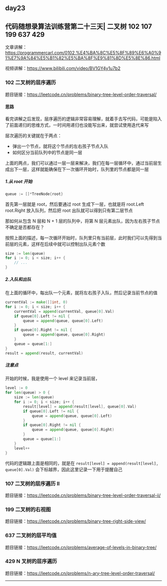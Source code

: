 ## day23

## 代码随想录算法训练营第二十三天| 二叉树 102 107 199 637 429

文章讲解：https://programmercarl.com/0102.%E4%BA%8C%E5%8F%89%E6%A0%91%E7%9A%84%E5%B1%82%E5%BA%8F%E9%81%8D%E5%8E%86.html

视频讲解：https://www.bilibili.com/video/BV1GY4y1u7b2

### 102 二叉树的层序遍历

题目链接：https://leetcode.cn/problems/binary-tree-level-order-traversal/

#### 思路
看完讲解之后发现，层序遍历的逻辑非常容易理解，就着手去写代码，可能是陷入了前面递归的思维方式，一时间用递归也没能写出来，就尝试使用迭代来写

层次遍历的关键就在于两点：

- 弹出一个节点，就将这个节点的左右孩子节点入队
- 如何区分当前队列中的节点是同一层

上面的两点，我们可以通过一层一层来解决，我们在每一层循环中，通过当前层生成出下一层，这样就能确保在下一次循环开始时，队列里的节点都是同一层

##### 1.从 root 开始
```go
queue := []*TreeNode{root}
```
首先第一层就是 root，然后要通过 root 生成下一层，也就是将 root.Left root.Right 放入队列，然后把 root 出队就可以得到只有第二层节点

那如何从包含 N 层和 N + 1 层的队列中，将第 N 层元素出队，因为左右孩子节点不确定是否都存在？

按照上面的描述，每一次循环开始时，队列里只有当前层，此时我们可以先得到当前层的元素，这样在后续中就可以控制出队元素个数
```go
size := len(queue)
for i := 0; i < size; i++ {
    // ...
}
```
##### 2.入队和出队
在上面的循环中，每出队一个元素，就将左右孩子入队，然后记录当前节点的值
```go
currentVal := make([]int, 0)
for i := 0; i < size; i++ {
    currentVal = append(currentVal, queue[0].Val)
    if queue[0].Left != nil {
        queue = append(queue, queue[0].Left)
    }
    if queue[0].Right != nil {
        queue = append(queue, queue[0].Right)
    }
    queue = queue[1:]
}
result = append(result, currentVal)
```

##### 注意点
开始的时候，我是使用一个 level 来记录当前层，
```go
level := 0 
for len(queue) > 0 {
    size := len(queue)
    for i := 0; i < size; i++ {
        result[level] = append(result[level], queue[0].Val)
        if queue[0].Left != nil {
            queue = append(queue, queue[0].Left)
        }
        if queue[0].Right != nil {
            queue = append(queue, queue[0].Right)
        }
        queue = queue[1:]
    }
    level++
}
```
代码的逻辑跟上面是相同的，就是在 `result[level] = append(result[level], queue[0].Val)` 会下标越界，因此这里记录一下用于提醒自己

### 107 二叉树的层序遍历 II

题目链接：https://leetcode.cn/problems/binary-tree-level-order-traversal-ii/

### 199 二叉树的右视图

题目链接：https://leetcode.cn/problems/binary-tree-right-side-view/

### 637 二叉树的层平均值

题目链接：https://leetcode.cn/problems/average-of-levels-in-binary-tree/

### 429 N 叉树的层序遍历

题目链接：https://leetcode.cn/problems/n-ary-tree-level-order-traversal/

---

